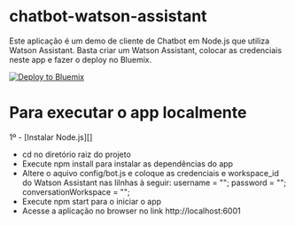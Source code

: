 # chatbot-watson-assistant
Este aplicação é um demo de cliente de Chatbot em Node.js que utiliza Watson Assistant. Basta criar um Watson Assistant, colocar as credenciais neste app e fazer o deploy no Bluemix.

<p><a href="https://bluemix.net/deploy?repository=https://github.com/sergiogama/chatbot-watson-assistant" rel="nofollow"><img src="https://camo.githubusercontent.com/46f2f9aa54a26e36a277d9706cf9432297817d65/68747470733a2f2f626c75656d69782e6e65742f6465706c6f792f627574746f6e2e706e67" alt="Deploy to Bluemix" data-canonical-src="https://bluemix.net/deploy/button.png" style="max-width:100%;"></a></p>

# Para executar o app localmente
1º - [Instalar Node.js][]
<ul>
<li>cd no diretório raiz do projeto</li>
<li>Execute npm install para instalar as dependências do app</li>
<li>Altere o aquivo config/bot.js e coloque as credenciais e workspace_id do Watson Assistant nas lilnhas à seguir:     username = ""; password = ""; conversationWorkspace = "<workspace_id>";</li>
<li>Execute npm start para o iniciar o app</li>
<li>Acesse a aplicação no browser no link http://localhost:6001</li>  
</ul>







